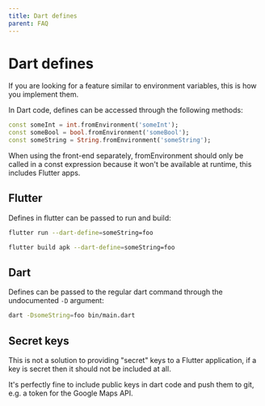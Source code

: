 ```yaml
---
title: Dart defines
parent: FAQ
---
```


# Dart defines

If you are looking for a feature similar to environment variables, this is how you implement them.

In Dart code, defines can be accessed through the following methods:

```dart
const someInt = int.fromEnvironment('someInt');
const someBool = bool.fromEnvironment('someBool');
const someString = String.fromEnvironment('someString');
```

When using the front-end separately, fromEnvironment should only be called in a const expression because it won't be
available at runtime, this includes Flutter apps.

## Flutter

Defines in flutter can be passed to run and build:

```sh
flutter run --dart-define=someString=foo
```

```sh
flutter build apk --dart-define=someString=foo
```

## Dart

Defines can be passed to the regular dart command through the undocumented `-D` argument:

```sh
dart -DsomeString=foo bin/main.dart
```

## Secret keys

This is not a solution to providing "secret" keys to a Flutter application, if a key is secret then it should not be
included at all.

It's perfectly fine to include public keys in dart code and push them to git, e.g. a token for the Google Maps API.